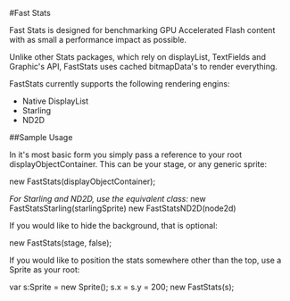 #Fast Stats

Fast Stats is designed for benchmarking GPU Accelerated Flash content with as small a performance impact as possible.

Unlike other Stats packages, which rely on displayList, TextFields and Graphic's API, FastStats uses cached bitmapData's to render everything.

FastStats currently supports the following rendering engins:
* Native DisplayList
* Starling
* ND2D

##Sample Usage

In it's most basic form you simply pass a reference to your root displayObjectContainer. This can be your stage, or any generic sprite:

new FastStats(displayObjectContainer);

*For Starling and ND2D, use the equivalent class:*
new FastStatsStarling(starlingSprite)
new FastStatsND2D(node2d)

If you would like to hide the background, that is optional:

new FastStats(stage, false);

If you would like to position the stats somewhere other than the top, use a Sprite as your root:

var s:Sprite = new Sprite();
s.x = s.y = 200;
new FastStats(s);


